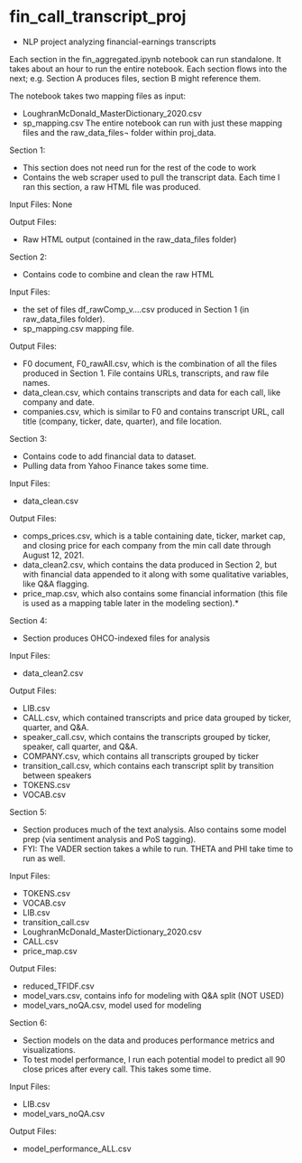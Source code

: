 # fin_call_transcript_proj
- NLP project analyzing financial-earnings transcripts 

Each section in the fin_aggregated.ipynb notebook can run standalone. 
It takes about an hour to run the entire notebook.
Each section flows into the next; e.g. Section A produces files, section B might reference them.

The notebook takes two mapping files as input:
-	LoughranMcDonald_MasterDictionary_2020.csv
-	sp_mapping.csv
The entire notebook can run with just these mapping files and the raw_data_files¬ folder within proj_data.

Section 1:
-	This section does not need run for the rest of the code to work
-	Contains the web scraper used to pull the transcript data. Each time I ran this section, a raw HTML file was produced. 

Input Files: None

Output Files: 

- Raw HTML output (contained in the raw_data_files folder)

Section 2:
-	Contains code to combine and clean the raw HTML

Input Files: 

- the set of files df_rawComp_v….csv produced in Section 1 (in raw_data_files folder).
- sp_mapping.csv mapping file.

Output Files: 

- F0 document, F0_rawAll.csv, which is the combination of all the files produced in Section 1. File contains URLs, transcripts, and raw file names.
- data_clean.csv, which contains transcripts and data for each call, like company and date.
- companies.csv, which is similar to F0 and contains transcript URL, call title (company, ticker, date, quarter), and file location.

Section 3:
-	Contains code to add financial data to dataset.
-	Pulling data from Yahoo Finance takes some time.

Input Files: 
- data_clean.csv

Output Files: 
- comps_prices.csv, which is a table containing date, ticker, market cap, and closing price for each company from the min call date through August 12, 2021.
- data_clean2.csv, which contains the data produced in Section 2, but with financial data appended to it along with some qualitative variables, like Q&A flagging. 
- price_map.csv, which also contains some financial information (this file is used as a mapping table later in the modeling section).*

Section 4: 
-	Section produces OHCO-indexed files for analysis

Input Files:

- data_clean2.csv

Output Files: 

- LIB.csv
- CALL.csv, which contained transcripts and price data grouped by ticker, quarter, and Q&A.
- speaker_call.csv, which contains the transcripts grouped by ticker, speaker, call quarter, and Q&A.
- COMPANY.csv, which contains all transcripts grouped by ticker
- transition_call.csv, which contains each transcript split by transition between speakers
- TOKENS.csv
- VOCAB.csv

Section 5:
-	Section produces much of the text analysis. Also contains some model prep (via sentiment analysis and PoS tagging).
-	FYI: The VADER section takes a while to run. THETA and PHI take time to run as well.

Input Files:

- TOKENS.csv
- VOCAB.csv
- LIB.csv
- transition_call.csv
- LoughranMcDonald_MasterDictionary_2020.csv
- CALL.csv
- price_map.csv

Output Files:
- reduced_TFIDF.csv
- model_vars.csv, contains info for modeling with Q&A split (NOT USED)
- model_vars_noQA.csv, model used for modeling

Section 6:
-	Section models on the data and produces performance metrics and visualizations. 
-	To test model performance, I run each potential model to predict all 90 close prices after every call. This takes some time.

Input Files: 
- LIB.csv
- model_vars_noQA.csv

Output Files:
- model_performance_ALL.csv
